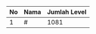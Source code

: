 | No | Nama            | Jumlah Level |
|----|-----------------|--------------|
| 1  | #    |    1081        |
